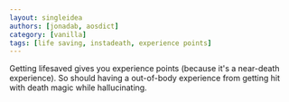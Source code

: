 ```yaml
---
layout: singleidea
authors: [jonadab, aosdict]
category: [vanilla]
tags: [life saving, instadeath, experience points]
---
```

Getting lifesaved gives you experience points (because it's a near-death experience). So should having a out-of-body experience from getting hit with death magic while hallucinating.
